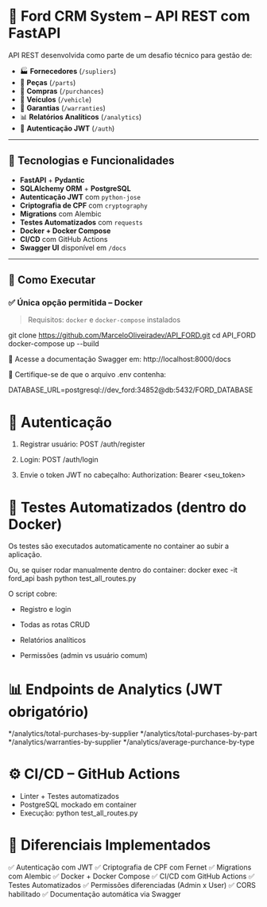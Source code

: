 # 🚗 Ford CRM System – API REST com FastAPI

API REST desenvolvida como parte de um desafio técnico para gestão de:

- 🏭 **Fornecedores** (`/supliers`)
- 🔩 **Peças** (`/parts`)
- 🛒 **Compras** (`/purchances`)
- 🚗 **Veículos** (`/vehicle`)
- 🧾 **Garantias** (`/warranties`)
- 📊 **Relatórios Analíticos** (`/analytics`)
- 🔐 **Autenticação JWT** (`/auth`)

---

## 🧰 Tecnologias e Funcionalidades

- **FastAPI** + **Pydantic**
- **SQLAlchemy ORM** + **PostgreSQL**
- **Autenticação JWT** com `python-jose`
- **Criptografia de CPF** com `cryptography`
- **Migrations** com Alembic
- **Testes Automatizados** com `requests`
- **Docker + Docker Compose**
- **CI/CD** com GitHub Actions
- **Swagger UI** disponível em `/docs`

---

## 🚀 Como Executar

### ✅ Única opção permitida – Docker

> Requisitos: `docker` e `docker-compose` instalados

git clone https://github.com/MarceloOliveiradev/API_FORD.git
cd API_FORD
docker-compose up --build

📄 Acesse a documentação Swagger em: http://localhost:8000/docs

📝 Certifique-se de que o arquivo .env contenha:

DATABASE_URL=postgresql://dev_ford:34852@db:5432/FORD_DATABASE

# 🔐 Autenticação

1. Registrar usuário: POST /auth/register

2. Login: POST /auth/login

3. Envie o token JWT no cabeçalho:
Authorization: Bearer <seu_token>

# 🧪 Testes Automatizados (dentro do Docker)
Os testes são executados automaticamente no container ao subir a aplicação.

Ou, se quiser rodar manualmente dentro do container:
docker exec -it ford_api bash
python test_all_routes.py

O script cobre:

* Registro e login

* Todas as rotas CRUD

* Relatórios analíticos

* Permissões (admin vs usuário comum)

# 📊 Endpoints de Analytics (JWT obrigatório)

*/analytics/total-purchases-by-supplier
*/analytics/total-purchases-by-part
*/analytics/warranties-by-supplier
*/analytics/average-purchance-by-type


# ⚙️ CI/CD – GitHub Actions

* Linter + Testes automatizados
* PostgreSQL mockado em container
* Execução: python test_all_routes.py

# 🌟 Diferenciais Implementados
✅ Autenticação com JWT
✅ Criptografia de CPF com Fernet
✅ Migrations com Alembic
✅ Docker + Docker Compose
✅ CI/CD com GitHub Actions
✅ Testes Automatizados
✅ Permissões diferenciadas (Admin x User)
✅ CORS habilitado
✅ Documentação automática via Swagger




